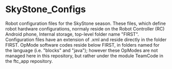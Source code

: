# SkyStone_Configs
Robot configuration files for the SkyStone season.
These files, which define robot hardware configurations, normaly reside on the Robot Controller (RC) Android phone, Internal storage, top-level folder name "FIRST".  Configuration files have an extension of .xml and reside directly in the folder FIRST.  OpMode software codes reside below FIRST, in folders named for the language (i.e. "blocks" and "java"); however these OpModes are not managed here in this repository, but rather under the module TeamCode in the ftc_app repository.
